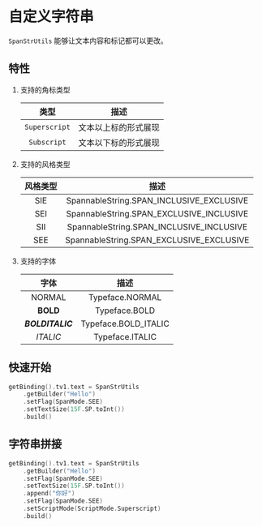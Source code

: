 # 自定义字符串

`SpanStrUtils` 能够让文本内容和标记都可以更改。

## 特性

1. 支持的角标类型

    |     类型      |         描述         |
    | :-----------: | :------------------: |
    | `Superscript` | 文本以上标的形式展现 |
    |  `Subscript`  | 文本以下标的形式展现 |


2. 支持的风格类型

    | 风格类型 |                   描述                   |
    | :------: | :--------------------------------------: |
    |   SIE    | SpannableString.SPAN_INCLUSIVE_EXCLUSIVE |
    |   SEI    | SpannableString.SPAN_EXCLUSIVE_INCLUSIVE |
    |   SII    | SpannableString.SPAN_INCLUSIVE_INCLUSIVE |
    |   SEE    | SpannableString.SPAN_EXCLUSIVE_EXCLUSIVE |

3. 支持的字体

    |    字体     |         描述         |
    | :---------: | :------------------: |
    |   NORMAL    |   Typeface.NORMAL    |
    |    __BOLD__     |    Typeface.BOLD     |
    | ___BOLDITALIC___ | Typeface.BOLD_ITALIC |
    |   _ITALIC_    |   Typeface.ITALIC    |

## 快速开始

```kotlin
getBinding().tv1.text = SpanStrUtils
    .getBuilder("Hello")
    .setFlag(SpanMode.SEE)
    .setTextSize(15F.SP.toInt())
    .build()
```

## 字符串拼接

```kotlin
getBinding().tv1.text = SpanStrUtils
    .getBuilder("Hello")
    .setFlag(SpanMode.SEE)
    .setTextSize(15F.SP.toInt())
    .append("你好")
    .setFlag(SpanMode.SEE)
    .setScriptMode(ScriptMode.Superscript)
    .build()
```